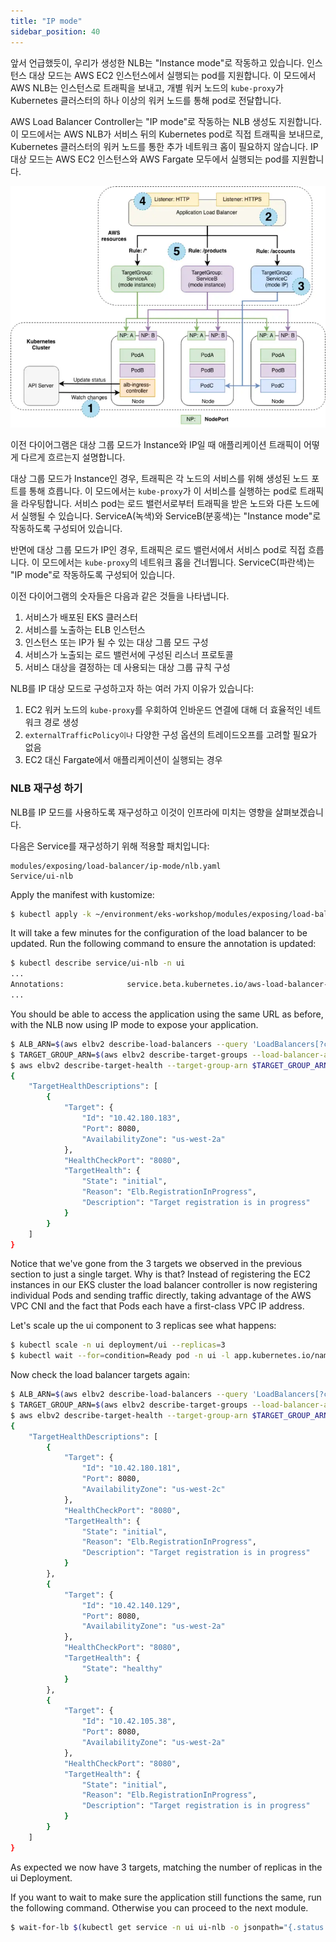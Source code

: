 ```yaml
---
title: "IP mode"
sidebar_position: 40
---
```


앞서 언급했듯이, 우리가 생성한 NLB는 "Instance mode"로 작동하고 있습니다. 인스턴스 대상 모드는 AWS EC2 인스턴스에서 실행되는 pod를 지원합니다. 이 모드에서 AWS NLB는 인스턴스로 트래픽을 보내고, 개별 워커 노드의 `kube-proxy`가 Kubernetes 클러스터의 하나 이상의 워커 노드를 통해 pod로 전달합니다.

AWS Load Balancer Controller는 "IP mode"로 작동하는 NLB 생성도 지원합니다. 이 모드에서는 AWS NLB가 서비스 뒤의 Kubernetes pod로 직접 트래픽을 보내므로, Kubernetes 클러스터의 워커 노드를 통한 추가 네트워크 홉이 필요하지 않습니다. IP 대상 모드는 AWS EC2 인스턴스와 AWS Fargate 모두에서 실행되는 pod를 지원합니다.

![IP mode](./assets/ip-mode.webp)

이전 다이어그램은 대상 그룹 모드가 Instance와 IP일 때 애플리케이션 트래픽이 어떻게 다르게 흐르는지 설명합니다.

대상 그룹 모드가 Instance인 경우, 트래픽은 각 노드의 서비스를 위해 생성된 노드 포트를 통해 흐릅니다. 이 모드에서는 `kube-proxy`가 이 서비스를 실행하는 pod로 트래픽을 라우팅합니다. 서비스 pod는 로드 밸런서로부터 트래픽을 받은 노드와 다른 노드에서 실행될 수 있습니다. ServiceA(녹색)와 ServiceB(분홍색)는 "Instance mode"로 작동하도록 구성되어 있습니다.

반면에 대상 그룹 모드가 IP인 경우, 트래픽은 로드 밸런서에서 서비스 pod로 직접 흐릅니다. 이 모드에서는 `kube-proxy`의 네트워크 홉을 건너뜁니다. ServiceC(파란색)는 "IP mode"로 작동하도록 구성되어 있습니다.

이전 다이어그램의 숫자들은 다음과 같은 것들을 나타냅니다.

1. 서비스가 배포된 EKS 클러스터
2. 서비스를 노출하는 ELB 인스턴스
3. 인스턴스 또는 IP가 될 수 있는 대상 그룹 모드 구성
4. 서비스가 노출되는 로드 밸런서에 구성된 리스너 프로토콜
5. 서비스 대상을 결정하는 데 사용되는 대상 그룹 규칙 구성

NLB를 IP 대상 모드로 구성하고자 하는 여러 가지 이유가 있습니다:

1. EC2 워커 노드의 `kube-proxy`를 우회하여 인바운드 연결에 대해 더 효율적인 네트워크 경로 생성
2. `externalTrafficPolicy이나` 다양한 구성 옵션의 트레이드오프를 고려할 필요가 없음
3. EC2 대신 Fargate에서 애플리케이션이 실행되는 경우

### NLB 재구성 하기

NLB를 IP 모드를 사용하도록 재구성하고 이것이 인프라에 미치는 영향을 살펴보겠습니다.

다음은 Service를 재구성하기 위해 적용할 패치입니다:

```kustomization
modules/exposing/load-balancer/ip-mode/nlb.yaml
Service/ui-nlb
```

Apply the manifest with kustomize:

```bash
$ kubectl apply -k ~/environment/eks-workshop/modules/exposing/load-balancer/ip-mode
```

It will take a few minutes for the configuration of the load balancer to be updated. Run the following command to ensure the annotation is updated:

```bash
$ kubectl describe service/ui-nlb -n ui
...
Annotations:              service.beta.kubernetes.io/aws-load-balancer-nlb-target-type: ip
...
```

You should be able to access the application using the same URL as before, with the NLB now using IP mode to expose your application.

```bash
$ ALB_ARN=$(aws elbv2 describe-load-balancers --query 'LoadBalancers[?contains(LoadBalancerName, `k8s-ui-uinlb`) == `true`].LoadBalancerArn' | jq -r '.[0]')
$ TARGET_GROUP_ARN=$(aws elbv2 describe-target-groups --load-balancer-arn $ALB_ARN | jq -r '.TargetGroups[0].TargetGroupArn')
$ aws elbv2 describe-target-health --target-group-arn $TARGET_GROUP_ARN
{
    "TargetHealthDescriptions": [
        {
            "Target": {
                "Id": "10.42.180.183",
                "Port": 8080,
                "AvailabilityZone": "us-west-2a"
            },
            "HealthCheckPort": "8080",
            "TargetHealth": {
                "State": "initial",
                "Reason": "Elb.RegistrationInProgress",
                "Description": "Target registration is in progress"
            }
        }
    ]
}
```

Notice that we've gone from the 3 targets we observed in the previous section to just a single target. Why is that? Instead of registering the EC2 instances in our EKS cluster the load balancer controller is now registering individual Pods and sending traffic directly, taking advantage of the AWS VPC CNI and the fact that Pods each have a first-class VPC IP address.

Let's scale up the ui component to 3 replicas see what happens:

```bash
$ kubectl scale -n ui deployment/ui --replicas=3
$ kubectl wait --for=condition=Ready pod -n ui -l app.kubernetes.io/name=ui --timeout=60s
```

Now check the load balancer targets again:

```bash
$ ALB_ARN=$(aws elbv2 describe-load-balancers --query 'LoadBalancers[?contains(LoadBalancerName, `k8s-ui-uinlb`) == `true`].LoadBalancerArn' | jq -r '.[0]')
$ TARGET_GROUP_ARN=$(aws elbv2 describe-target-groups --load-balancer-arn $ALB_ARN | jq -r '.TargetGroups[0].TargetGroupArn')
$ aws elbv2 describe-target-health --target-group-arn $TARGET_GROUP_ARN
{
    "TargetHealthDescriptions": [
        {
            "Target": {
                "Id": "10.42.180.181",
                "Port": 8080,
                "AvailabilityZone": "us-west-2c"
            },
            "HealthCheckPort": "8080",
            "TargetHealth": {
                "State": "initial",
                "Reason": "Elb.RegistrationInProgress",
                "Description": "Target registration is in progress"
            }
        },
        {
            "Target": {
                "Id": "10.42.140.129",
                "Port": 8080,
                "AvailabilityZone": "us-west-2a"
            },
            "HealthCheckPort": "8080",
            "TargetHealth": {
                "State": "healthy"
            }
        },
        {
            "Target": {
                "Id": "10.42.105.38",
                "Port": 8080,
                "AvailabilityZone": "us-west-2a"
            },
            "HealthCheckPort": "8080",
            "TargetHealth": {
                "State": "initial",
                "Reason": "Elb.RegistrationInProgress",
                "Description": "Target registration is in progress"
            }
        }
    ]
}
```

As expected we now have 3 targets, matching the number of replicas in the ui Deployment.

If you want to wait to make sure the application still functions the same, run the following command. Otherwise you can proceed to the next module.

```bash timeout=240
$ wait-for-lb $(kubectl get service -n ui ui-nlb -o jsonpath="{.status.loadBalancer.ingress[*].hostname}{'\n'}")
```